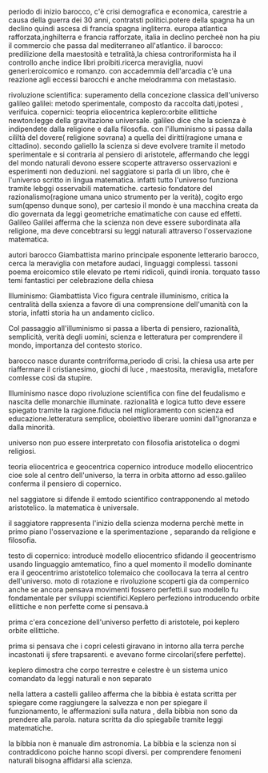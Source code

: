 periodo di inizio barocco, c'è crisi demografica e economica, carestrie a causa della guerra dei 30 anni, contratsti politici.potere della spagna ha un declino quindi ascesa di francia spagna ingliterra.
europa atlantica rafforzata,inghilterra e francia rafforzate, italia in declino percheè non ha piu il commercio che passa dal mediterraneo all'atlantico.
il barocco: predilizione della maestosità e tetralità,la chiesa controriformista ha il controllo anche indice libri proibiti.ricerca meraviglia, nuovi generi:eroicomico e romanzo.
con accademmia dell'arcadia c'è una reazione agli eccessi barocchi e anche melodramma con metastasio.

rivoluzione scientifica: superamento della concezione classica dell'universo
galileo galilei: metodo sperimentale, composto da raccolta dati,ipotesi , verifuica.
copernici: teopria eliocentrica
keplero:orbite ellittiche
newton:legge della gravitazione universale.
 galileo dice che la scienza è indipendete dalla religione e dalla filosofia.
 con l'illuminismo si passa dalla cililtà del dovere( religione sovrana) a quella dei diritti(ragione umana e cittadino).
 secondo galiello la scienza si deve evolvere tramite il metodo sperimentale e si contraria al pensiero di aristotele, affermando che leggi del mondo naturali devono essere scoperte attraverso osservazioni  e esperimenti non deduzioni.
 nel saggiatore si parla di un libro, che è l'universo scritto in lingua matematica. infatti tutto l'universo funziona tramite lebggi osservabili matematiche.
 cartesio fondatore del razionalismo(ragione umana unico strumento per la verità), cogito ergo sum(qpenso dunque sono), per cartesio il mondo è una macchina creata da dio governata da leggi geometriche  ematimatiche con cause ed effetti.
Galileo Galilei afferma che la scienza non deve essere subordinata alla religione, ma deve concebtrarsi su leggi naturali attraverso l'osservazione matematica.

autori barocco
Giambattista marino principale esponente letterario barocco, cerca la meraviglia con metafore audaci, linguaggi complessi.
tassoni poema eroicomico stile elevato pe rtemi ridicoli, quindi ironia.
torquato tasso temi fantastici per celebrazione della chiesa

Illuminismo: Giambattista Vico figura centrale illuminismo, critica la centralità della sxienza a favore di una comprensione dell'umanità con la storia, infatti storia ha un andamento ciclico.


Col passaggio all'illuminismo si passa a liberta di pensiero, razionalità, semplicità, verità degli uomini, scienza e letteratura per comprendere il mondo, importanza del contesto storico.

barocco nasce durante contrriforma,periodo di crisi.
la chiesa usa arte per riaffermare il cristianesimo, giochi di luce , maestosita, meraviglia, metafore comlesse così da stupire.

Illuminismo nasce dopo rivoluzione scientifica con fine  del feudalismo e nascita delle monarchie illuminate. razionalità e logica tutto deve essere spiegato tramite la ragione.fiducia nel miglioramento con scienza ed educazione.letteratura semplice, oboiettivo liberare uomini dall'ignoranza e dalla minorità.

universo non puo essere interpretato con filosofia aristotelica o dogmi religiosi.

teoria eliocentrica e geocentrica
copernico introduce modello eliocentrico cioe sole al centro dell'universo, la terra in orbita attorno ad esso.galileo conferma il pensiero di copernico.

nel saggiatore si difende il emtodo scientifico contrapponendo al metodo aristotelico.
la matematica è universale.

il saggiatore rappresenta l'inizio della scienza moderna perchè mette in primo piano l'osservazione e la sperimentazione , separando da religione e filosofia.

testo di copernico: introducè modello eliocentrico sfidando il geocentrismo usando linguaggio amtematico, fino a quel momento il modello dominante era il geocentrimo aristotelico tolemaico che coollocava la terra al centro dell'universo.
moto di rotazione e rivoluzione scoperti gia da compernico anche se ancora pensava movimenti fossero perfetti.il  suo modello fu fondamentale per sviluppi scientifici.Keplero perfeziono introducendo orbite ellittiche e non perfette come si pensava.à

prima c'era concezione dell'universo perfetto di aristotele, poi keplero orbite ellittiche.

prima si pensava che i copri celesti giravano in ìntorno alla terra perche incastonati ij sfere trapsarenti.
e avevano forme circolari(sfere perfette).

keplero dimostra che corpo terrestre e celestre è un sistema unico comandato da leggi naturali e non separato

nella lattera a castelli galileo afferma che la bibbia è estata scritta per spiegare come raggiungere la salvezza e non per spiegare il funzionamento, le affermazioni sulla natura , della bibbia non sono da prendere alla parola.
natura scritta da dio spiegabile tramite leggi matematiche.

la bibbia non è manuale dim astronomia. La bibbia e la scienza non si contraddicono poiche hanno scopi diversi. per comprendere fenomeni naturali bisogna affidarsi alla scienza.




